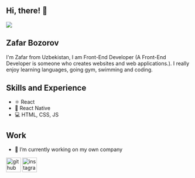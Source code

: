 ## Hi, there! 👋

![](\https://github.com/za1ar/za1ar/blob/main/1%20(4).png)

## Zafar Bozorov
I'm Zafar from Uzbekistan, I am Front-End Developer (A Front-End Developer is someone who creates websites and web applications.). 
I really enjoy learning languages, going gym, swimming and coding.

## Skills and Experience
* ⚛ React
* 📱 React Native
* 💻 HTML, CSS, JS

## Work
- 🔭 I’m currently working on my own company 


[<img src='https://cdn.jsdelivr.net/npm/simple-icons@3.0.1/icons/github.svg' alt='github' height='40'>](https://github.com/za1ar)  [<img src='https://cdn.jsdelivr.net/npm/simple-icons@3.0.1/icons/instagram.svg' alt='instagram' height='40'>](https://www.instagram.com/za1ar.01/)  


<!---
za1ar/za1ar is a ✨ special ✨ repository because its `README.md` (this file) appears on your GitHub profile.
You can click the Preview link to take a look at your changes.
--->

